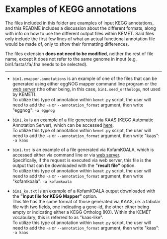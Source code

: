 # Examples of KEGG annotations

The files included in this folder are examples of input KEGG annotations, and this README includes a discussion about the different formats, along with info on how to use the different output files within KEMET. Said files only include the first few lines of what an actual functional annotation file would be made of, only to show their formatting differences.  

The files extension **does not need to be modified**, neither the rest of file name, except it does not refer to the same genome in input (e.g. bin1.fasta/.fa/.fna needs to be selected).  

-----
- `bin1.emapper.annotations` is an example of one of the files that can be generated using either eggNOG mapper command line program or the [web server](http://eggnog-mapper.embl.de/) (the other being, in this case, `bin1.seed_orthologs`, not used by KEMET).  
To utilize this type of annotation within `kemet.py` script, the user will need to add the `-a` or `--annotation_format` argument, then write "eggnog": `-a eggnog`  

- `bin1.ko` is an example of a file generated via KAAS (KEGG Automatic Annotation Server), which can be accessed [here](https://www.genome.jp/tools/kaas/).  
To utilize this type of annotation within `kemet.py` script, the user will need to add the `-a` or `--annotation_format` argument, then write "kaas": `-a kaas`  

- `bin1.txt` is an example of a file generated via KofamKOALA, which is accessed either via command line or via [web server](https://www.genome.jp/tools/kofamkoala/).  
Specifically, if the request is executed via web server, this file is the output that can be downloaded with the **"result file"** option.  
To utilize this type of annotation within `kemet.py` script, the user will need to add the `-a` or `--annotation_format` argument, then write "kofamkoala": `-a kofamkoala`  

- `bin1_ko.txt` is an example of a KofamKOALA output downloaded with the **"Input file for KEGG Mapper"** option.  
This file has the same format of those generated via KAAS, i.e. a tabular file with two fields, one indicating a gene-id, the other either being empty or indicating either a KEGG Ortholog (KO). Within the KEMET vocabulary, this is referred to as "kaas-like".  
To utilize this type of annotation within `kemet.py` script, the user will need to add the `-a` or `--annotation_format` argument, then write "kaas": `-a kaas`